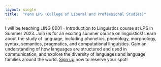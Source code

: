 ```yaml
---
layout: single
title:  "Penn LPS (College of Liberal and Professional Studies)"
---
```


I will be teaching LING 0001 - Introduction to Linguistics course at LPS in Summer 2023. Join us for an exciting summer course on linguistics! Learn about the study of language, including phonetics, phonology, morphology, syntax, semantics, pragmatics, and computational linguistics. Gain an understanding of how languages are structured and used in communication, and explore the diversity of languages and language families around the world. [Sign up](https://www.lps.upenn.edu/) now to reserve your spot!  